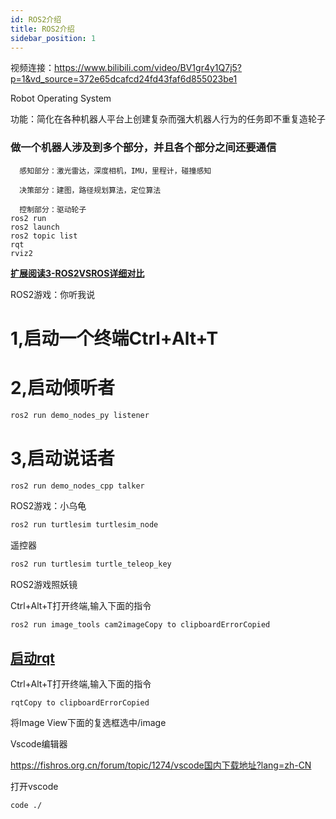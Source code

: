 ```yaml
---
id: ROS2介绍
title: ROS2介绍
sidebar_position: 1
---
```


视频连接：https://www.bilibili.com/video/BV1gr4y1Q7j5?p=1&vd_source=372e65dcafcd24fd43faf6d855023be1

Robot Operating System

功能：简化在各种机器人平台上创建复杂而强大机器人行为的任务即不重复造轮子

### 做一个机器人涉及到多个部分，并且各个部分之间还要通信

```
  感知部分：激光雷达，深度相机，IMU，里程计，碰撞感知

  决策部分：建图，路径规划算法，定位算法

  控制部分：驱动轮子
ros2 run
ros2 launch
ros2 topic list
rqt
rviz2
```

[**扩展阅读3-ROS2VSROS详细对比**](https://fishros.com/d2lros2foxy/#/chapt1/扩展阅读3-ROS2VSROS详细对比)

ROS2游戏：你听我说

# 1,启动一个终端Ctrl+Alt+T

# 2,启动倾听者

```jsx
ros2 run demo_nodes_py listener
```

# 3,启动说话者

```jsx
ros2 run demo_nodes_cpp talker
```

ROS2游戏：小乌龟

```jsx
ros2 run turtlesim turtlesim_node
```

遥控器

```jsx
ros2 run turtlesim turtle_teleop_key
```

ROS2游戏照妖镜

Ctrl+Alt+T打开终端,输入下面的指令

```
ros2 run image_tools cam2imageCopy to clipboardErrorCopied
```

## [**启动rqt**](https://fishros.com/d2lros2foxy/#/chapt2/2.4动手玩ROS2?id=_32-启动rqt)

Ctrl+Alt+T打开终端,输入下面的指令

```
rqtCopy to clipboardErrorCopied
```

将Image View下面的复选框选中/image

Vscode编辑器

https://fishros.org.cn/forum/topic/1274/vscode国内下载地址?lang=zh-CN

打开vscode

```
code ./
```


